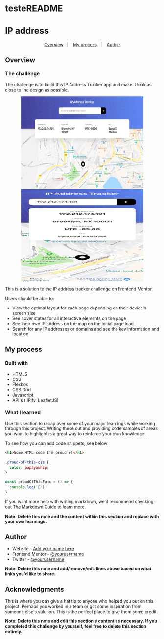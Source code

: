 # testeREADME
# IP address

<p align="center">
  <a href="#overview">Overview</a>&nbsp;&nbsp;&nbsp;|&nbsp;&nbsp;&nbsp;
  <a href="#my-process">My process</a>&nbsp;&nbsp;&nbsp;|&nbsp;&nbsp;&nbsp;
  <a href="#author">Author</a>
</p>

## Overview

### The challenge

The challenge is to build this IP Address Tracker app and make it look as close to the design as possible.

<p align="center">
 <img src="desktop-design.jpg" alt="Application demo" width="400px" height="300px"/>
 <img src="mobile-design.jpg" alt="Application demo" width="400px" height="300px"/>
</p>

This is a solution to the IP address tracker challenge on Frontend Mentor.

Users should be able to:

- View the optimal layout for each page depending on their device's screen size
- See hover states for all interactive elements on the page
- See their own IP address on the map on the initial page load
- Search for any IP addresses or domains and see the key information and location

## My process

### Built with

- HTML5
- CSS
- Flexbox
- CSS Grid
- Javascript
- API's ( IPify, LeafletJS)

### What I learned

Use this section to recap over some of your major learnings while working through this project. Writing these out and providing code samples of areas you want to highlight is a great way to reinforce your own knowledge.

To see how you can add code snippets, see below:

```html
<h1>Some HTML code I'm proud of</h1>
```
```css
.proud-of-this-css {
  color: papayawhip;
}
```
```js
const proudOfThisFunc = () => {
  console.log('🎉')
}
```

If you want more help with writing markdown, we'd recommend checking out [The Markdown Guide](https://www.markdownguide.org/) to learn more.

**Note: Delete this note and the content within this section and replace with your own learnings.**

## Author

- Website - [Add your name here](https://www.your-site.com)
- Frontend Mentor - [@yourusername](https://www.frontendmentor.io/profile/yourusername)
- Twitter - [@yourusername](https://www.twitter.com/yourusername)

**Note: Delete this note and add/remove/edit lines above based on what links you'd like to share.**

## Acknowledgments

This is where you can give a hat tip to anyone who helped you out on this project. Perhaps you worked in a team or got some inspiration from someone else's solution. This is the perfect place to give them some credit.

**Note: Delete this note and edit this section's content as necessary. If you completed this challenge by yourself, feel free to delete this section entirely.**

